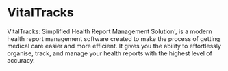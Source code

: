 # VitalTracks
VitalTracks: Simplified Health Report Management Solution', is a modern health report management software created to make the process of getting medical care easier and more efficient. It gives you the ability to effortlessly organise, track, and manage your health reports with the highest level of accuracy.
